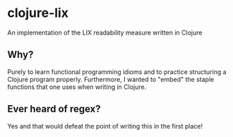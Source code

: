 # clojure-lix

An implementation of the LIX readability measure written in Clojure

## Why?

Purely to learn functional programming idioms and to practice structuring a Clojure program properly. Furthermore, 
I wanted to "embed" the staple functions that one uses when writing in Clojure.

## Ever heard of regex?

Yes and that would defeat the point of writing this in the first place!
